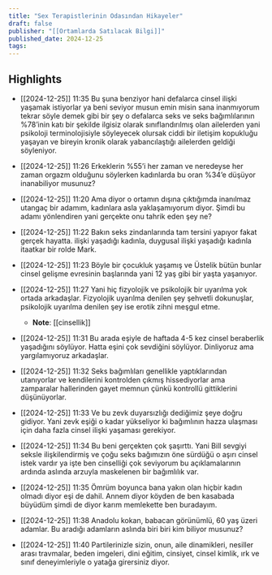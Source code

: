 ```yaml
---
title: "Sex Terapistlerinin Odasından Hikayeler"
draft: false
publisher: "[[Ortamlarda Satılacak Bilgi]]"
published_date: 2024-12-25
tags:
---
```



## Highlights
* [[2024-12-25]] 11:35  Bu şuna benziyor hani defalarca cinsel ilişki yaşamak istiyorlar ya beni seviyor musun emin misin sana inanmıyorum tekrar söyle demek gibi bir şey o defalarca seks ve seks bağımlılarının %78’inin katı bir şekilde ilgisiz olarak sınıflandırılmış olan ailelerden yani psikoloji terminolojisiyle söyleyecek olursak ciddi bir iletişim kopukluğu yaşayan ve bireyin kronik olarak yabancılaştığı ailelerden geldiği söyleniyor.

* [[2024-12-25]] 11:26  Erkeklerin %55’i her zaman ve neredeyse her zaman orgazm olduğunu söylerken kadınlarda bu oran %34’e düşüyor inanabiliyor musunuz?

* [[2024-12-25]] 11:20  Ama diyor o ortamın dışına çıktığımda inanılmaz utangaç bir adamım, kadınlara asla yaklaşamıyorum diyor. Şimdi bu adamı yönlendiren yani gerçekte onu tahrik eden şey ne?

* [[2024-12-25]] 11:22  Bakın seks zindanlarında tam tersini yapıyor fakat gerçek hayatta. ilişki yaşadığı kadınla, duygusal ilişki yaşadığı kadınla itaatkar bir rolde Mark.

* [[2024-12-25]] 11:23  Böyle bir çocukluk yaşamış ve Üstelik bütün bunlar cinsel gelişme evresinin başlarında yani 12 yaş gibi bir yaşta yaşanıyor.

* [[2024-12-25]] 11:27  Yani hiç fizyolojik ve psikolojik bir uyarılma yok ortada arkadaşlar. Fizyolojik uyarılma denilen şey şehvetli dokunuşlar, psikolojik uyarılma denilen şey ise erotik zihni meşgul etme.

  * **Note**: [[cinsellik]]
* [[2024-12-25]] 11:31  Bu arada eşiyle de haftada 4-5 kez cinsel beraberlik yaşadığını söylüyor. Hatta eşini çok sevdiğini söylüyor. Dinliyoruz ama yargılamıyoruz arkadaşlar.

* [[2024-12-25]] 11:32  Seks bağımlıları genellikle yaptıklarından utanıyorlar ve kendilerini kontrolden çıkmış hissediyorlar ama zamparalar hallerinden gayet memnun çünkü kontrollü gittiklerini düşünüyorlar.

* [[2024-12-25]] 11:33  Ve bu zevk duyarsızlığı dediğimiz şeye doğru gidiyor. Yani zevk eşiği o kadar yükseliyor ki bağımlının hazza ulaşması için daha fazla cinsel ilişki yaşaması gerekiyor.

* [[2024-12-25]] 11:34  Bu beni gerçekten çok şaşırttı. Yani Bill sevgiyi seksle ilişkilendirmiş ve çoğu seks bağımızın öne sürdüğü o aşırı cinsel istek vardır ya işte ben cinselliği çok seviyorum bu açıklamalarının ardında aslında arzuyla maskelenen bir bağımlılık var.

* [[2024-12-25]] 11:35  Ömrüm boyunca bana yakın olan hiçbir kadın olmadı diyor eşi de dahil. Annem diyor köyden de ben kasabada büyüdüm şimdi de diyor karım memlekette ben buradayım.

* [[2024-12-25]] 11:38  Anadolu kokan, babacan görünümlü, 60 yaş üzeri adamlar. Bu aradığı adamların aslında biri biri kim biliyor musunuz?

* [[2024-12-25]] 11:40  Partilerinizle sizin, onun, aile dinamikleri, nesiller arası travmalar, beden imgeleri, dini eğitim, cinsiyet, cinsel kimlik, ırk ve sınıf deneyimleriyle o yatağa girersiniz diyor.

